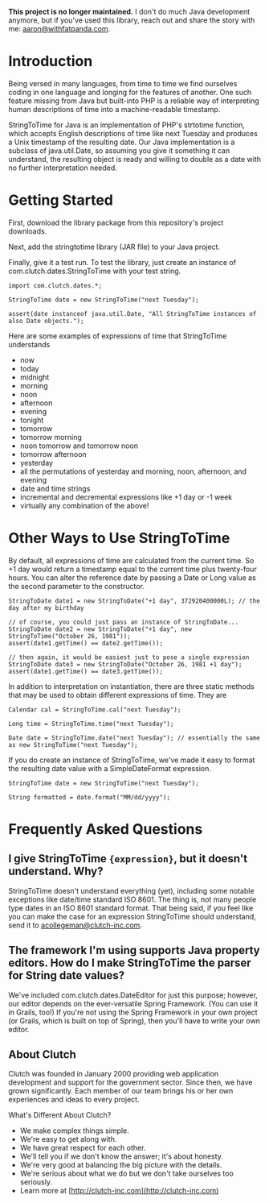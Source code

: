 **This project is no longer maintained.** I don't do much Java development anymore, but if you've used this library, reach out and share the story with me: [aaron@withfatpanda.com](mailto:aaron@withfatpanda.com).

# Introduction

Being versed in many languages, from time to time we find ourselves coding in one language and longing for the features of another. One such feature missing from Java but built-into PHP is a reliable way of interpreting human descriptions of time into a machine-readable timestamp.

StringToTime for Java is an implementation of PHP's strtotime function, which accepts English descriptions of time like next Tuesday and produces a Unix timestamp of the resulting date. Our Java implementation is a subclass of java.util.Date, so assuming you give it something it can understand, the resulting object is ready and willing to double as a date with no further interpretation needed.

# Getting Started

First, download the library package from this repository's project downloads.

Next, add the stringtotime library (JAR file) to your Java project.

Finally, give it a test run. To test the library, just create an instance of com.clutch.dates.StringToTime with your test string.

	import com.clutch.dates.*;	

	StringToTime date = new StringToTime("next Tuesday");

	assert(date instanceof java.util.Date, "All StringToTime instances of also Date objects.");

Here are some examples of expressions of time that StringToTime understands

- now
- today
- midnight
- morning
- noon
- afternoon
- evening
- tonight
- tomorrow
- tomorrow morning
- noon tomorrow and tomorrow noon
- tomorrow afternoon
- yesterday
- all the permutations of yesterday and morning, noon, afternoon, and evening
- date and time strings
- incremental and decremental expressions like +1 day or -1 week
- virtually any combination of the above!

# Other Ways to Use StringToTime

By default, all expressions of time are calculated from the current time. So +1 day would return a timestamp equal to the current time plus twenty-four hours. You can alter the reference date by passing a Date or Long value as the second parameter to the constructor.

	StringToDate date1 = new StringToDate("+1 day", 372920400000L); // the day after my birthday

	// of course, you could just pass an instance of StringToDate...
	StringToDate date2 = new StringToDate("+1 day", new StringToTime("October 26, 1981"));
	assert(date1.getTime() == date2.getTime());

	// then again, it would be easiest just to pose a single expression
	StringToDate date3 = new StringToDate("October 26, 1981 +1 day");
	assert(date1.getTime() == date3.getTime());

In addition to interpretation on instantiation, there are three static methods that may be used to obtain different expressions of time. They are

	Calendar cal = StringToTime.cal("next Tuesday");

	Long time = StringToTime.time("next Tuesday");

	Date date = StringToTime.date("next Tuesday"); // essentially the same as new StringToTime("next Tuesday");

If you do create an instance of StringToTime, we've made it easy to format the resulting date value with a SimpleDateFormat expression.

	StringToTime date = new StringToTime("next Tuesday");

	String formatted = date.format("MM/dd/yyyy");

# Frequently Asked Questions

## I give StringToTime <code>{expression}</code>, but it doesn't understand. Why?

StringToTime doesn't understand everything (yet), including some notable exceptions like date/time standard ISO 8601. The thing is, not many people type dates in an ISO 8601 standard format. That being said, if you feel like you can make the case for an expression StringToTime should understand, send it to acollegeman@clutch-inc.com.

## The framework I'm using supports Java property editors. How do I make StringToTime the parser for String date values?

We've included com.clutch.dates.DateEditor for just this purpose; however, our editor depends on the ever-versatile Spring Framework. (You can use it in Grails, too!) If you're not using the Spring Framework in your own project (or Grails, which is built on top of Spring), then you'll have to write your own editor.

## About Clutch

Clutch was founded in January 2000 providing web application development and support for the government sector. Since then, we have grown significantly. Each member of our team brings his or her own experiences and ideas to every project.

What's Different About Clutch?

- We make complex things simple.
- We're easy to get along with.
- We have great respect for each other.
- We'll tell you if we don't know the answer; it's about honesty.
- We're very good at balancing the big picture with the details.
- We're serious about what we do but we don't take ourselves too seriously.
- Learn more at [http://clutch-inc.com](http://clutch-inc.com)
